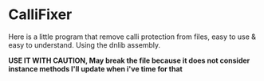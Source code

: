 # CalliFixer

Here is a little program that remove calli protection from files, easy to use & easy to understand.
Using the dnlib assembly.

**USE IT WITH CAUTION, May break the file because it does not consider instance methods
I'll update when i've time for that**

